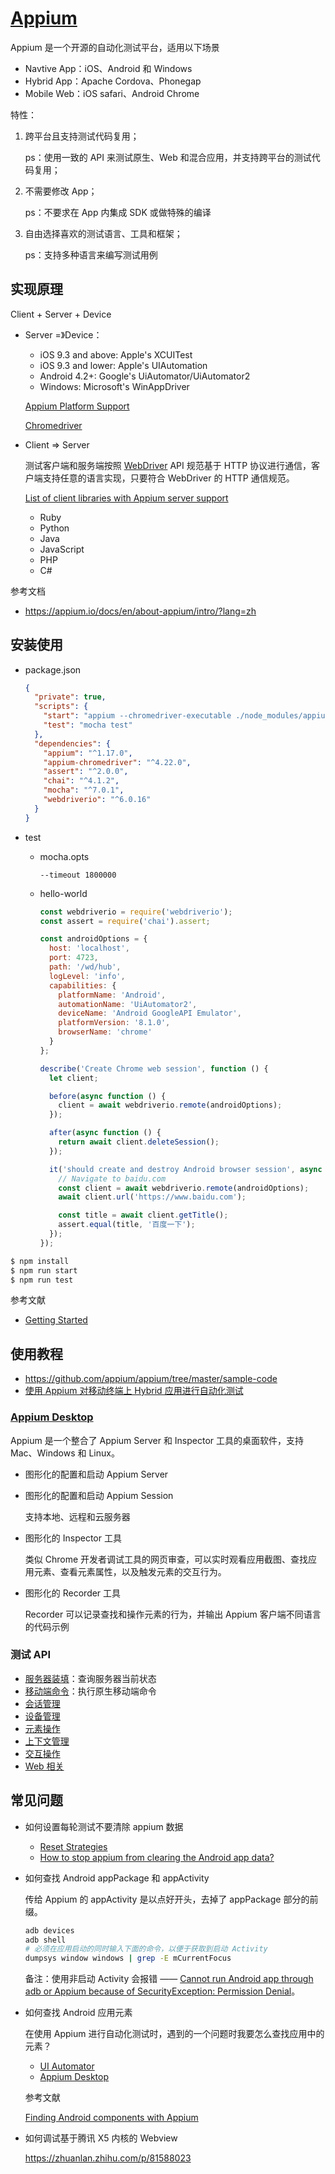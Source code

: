 # [Appium](https://appium.io/)

Appium 是一个开源的自动化测试平台，适用以下场景

- Navtive App：iOS、Android 和 Windows
- Hybrid App：Apache Cordova、Phonegap
- Mobile Web：iOS safari、Android Chrome

特性：

1. 跨平台且支持测试代码复用；

    ps：使用一致的 API 来测试原生、Web 和混合应用，并支持跨平台的测试代码复用；

2. 不需要修改 App；

    ps：不要求在 App 内集成 SDK 或做特殊的编译

3. 自由选择喜欢的测试语言、工具和框架；

    ps：支持多种语言来编写测试用例


## 实现原理

Client + Server + Device

- Server =》Device：

    - iOS 9.3 and above: Apple's XCUITest
    - iOS 9.3 and lower: Apple's UIAutomation
    - Android 4.2+: Google's UiAutomator/UiAutomator2
    - Windows: Microsoft's WinAppDriver

    [Appium Platform Support](https://appium.io/docs/en/about-appium/platform-support/index.html)

    [Chromedriver](https://github.com/appium/appium/blob/master/docs/en/writing-running-appium/web/chromedriver.md)

- Client => Server

    测试客户端和服务端按照 [WebDriver](https://www.selenium.dev/projects/) API 规范基于 HTTP 协议进行通信，客户端支持任意的语言实现，只要符合 WebDriver 的 HTTP 通信规范。

    [List of client libraries with Appium server support](https://appium.io/docs/en/about-appium/appium-clients/index.html)

    - Ruby
    - Python
    - Java
    - JavaScript
    - PHP
    - C#

参考文档

- https://appium.io/docs/en/about-appium/intro/?lang=zh


## 安装使用

- package.json

    ```json
    {
      "private": true,
      "scripts": {
        "start": "appium --chromedriver-executable ./node_modules/appium-chromedriver/chromedriver/mac/chromedriver",
        "test": "mocha test"
      },
      "dependencies": {
        "appium": "^1.17.0",
        "appium-chromedriver": "^4.22.0",
        "assert": "^2.0.0",
        "chai": "^4.1.2",
        "mocha": "^7.0.1",
        "webdriverio": "^6.0.16"
      }
    }
    ```

- test

    - mocha.opts

        ```
        --timeout 1800000
        ```

    - hello-world

        ```js
        const webdriverio = require('webdriverio');
        const assert = require('chai').assert;

        const androidOptions = {
          host: 'localhost',
          port: 4723,
          path: '/wd/hub',
          logLevel: 'info',
          capabilities: {
            platformName: 'Android',
            automationName: 'UiAutomator2',
            deviceName: 'Android GoogleAPI Emulator',
            platformVersion: '8.1.0',
            browserName: 'chrome'
          }
        };

        describe('Create Chrome web session', function () {
          let client;

          before(async function () {
            client = await webdriverio.remote(androidOptions);
          });

          after(async function () {
            return await client.deleteSession();
          });

          it('should create and destroy Android browser session', async function () {
            // Navigate to baidu.com
            const client = await webdriverio.remote(androidOptions);
            await client.url('https://www.baidu.com');

            const title = await client.getTitle();
            assert.equal(title, '百度一下');
          });
        });
        ```

```bash
$ npm install
$ npm run start
$ npm run test
```

参考文献

- [Getting Started](https://appium.io/docs/en/about-appium/getting-started/?lang=zh#)

## 使用教程

- https://github.com/appium/appium/tree/master/sample-code
- [使用 Appium 对移动终端上 Hybrid 应用进行自动化测试](https://www.ibm.com/developerworks/cn/mobile/mo-cn-appium/index.html)

### [Appium Desktop](https://github.com/appium/appium-desktop)

Appium 是一个整合了 Appium Server 和 Inspector 工具的桌面软件，支持 Mac、Windows 和 Linux。

- 图形化的配置和启动 Appium Server
- 图形化的配置和启动 Appium Session

    支持本地、远程和云服务器

- 图形化的 Inspector 工具

    类似 Chrome 开发者调试工具的网页审查，可以实时观看应用截图、查找应用元素、查看元素属性，以及触发元素的交互行为。

- 图形化的 Recorder 工具

    Recorder 可以记录查找和操作元素的行为，并输出 Appium 客户端不同语言的代码示例

### 测试 API

- [服务器装填](https://appium.io/docs/en/commands/status/)：查询服务器当前状态
- [移动端命令](https://appium.io/docs/en/commands/mobile-command/)：执行原生移动端命令
- [会话管理](https://appium.io/docs/en/commands/session/create/)
- [设备管理](https://appium.io/docs/en/commands/device/activity/start-activity/)
- [元素操作](https://appium.io/docs/en/commands/element/find-element/)
- [上下文管理](https://appium.io/docs/en/commands/context/get-context/)
- [交互操作](https://appium.io/docs/en/commands/interactions/mouse/moveto/)
- [Web 相关](https://appium.io/docs/en/commands/web/window/set-window/)

## 常见问题

- 如何设置每轮测试不要清除 appium 数据

    - [Reset Strategies](https://appium.io/docs/en/writing-running-appium/other/reset-strategies/)
    - [How to stop appium from clearing the Android app data?](https://stackoverflow.com/questions/42246622/how-to-stop-appium-from-clearing-the-android-app-data)

- 如何查找 Android appPackage 和 appActivity

    传给 Appium 的 appActivity 是以点好开头，去掉了 appPackage 部分的前缀。

    ```bash
    adb devices
    adb shell
    # 必须在应用启动的同时输入下面的命令，以便于获取到启动 Activity
    dumpsys window windows | grep -E mCurrentFocus
    ```

    备注：使用非启动 Activity 会报错 —— [Cannot run Android app through adb or Appium because of SecurityException: Permission Denial](https://appium.io/docs/en/writing-running-appium/web/hybrid/)。

- 如何查找 Android 应用元素

    在使用 Appium 进行自动化测试时，遇到的一个问题时我要怎么查找应用中的元素？

    - [UI Automator](https://developer.android.com/training/testing/ui-automator#ui-automator-viewer)
    - [Appium Desktop](https://developer.android.com/training/testing/ui-automator#ui-automator-viewer)
    
    参考文献

    [Finding Android components with Appium](https://medium.com/@iiroalhonen/finding-android-components-with-appium-107d3ce2e344)

- 如何调试基于腾讯 X5 内核的 Webview

    https://zhuanlan.zhihu.com/p/81588023

